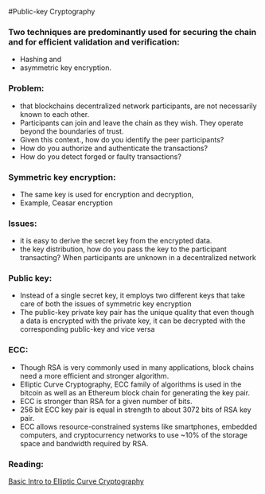 #Public-key Cryptography

### Two techniques are predominantly used for securing the chain and for efficient validation and verification:

- Hashing and 
- asymmetric key encryption.


### Problem:

- that blockchains decentralized network participants,  are not necessarily known to each other. 
- Participants can join and leave the chain as they wish. They operate beyond the boundaries of trust. 
- Given this context., how do you identify the peer participants?
- How do you authorize and authenticate the transactions? 
- How do you detect forged or faulty transactions?


### Symmetric key encryption:

- The same key is used for encryption and decryption,
- Example, Ceasar encryption

### Issues:

- it is easy to derive the secret key from the encrypted data. 
- the key distribution, how do you pass the key to the participant transacting?  When participants are unknown in a decentralized network

### Public key:

- Instead of a single secret key, it employs two different keys that take care of both the issues of symmetric key encryption
- The public-key private key pair has the unique quality that even though a data is encrypted with the private key,  it can be decrypted with the corresponding public-key and vice versa

### ECC:

- Though RSA is very commonly used in many applications,  block chains need a more efficient and stronger algorithm. 
- Elliptic Curve Cryptography, ECC family of algorithms is used in the bitcoin as well as an Ethereum block chain for generating the key pair. 
- ECC is stronger than RSA for a given number of bits. 
- 256 bit ECC key pair is equal in strength to about 3072 bits of RSA key pair. 
- ECC allows resource-constrained systems like smartphones, embedded computers, and cryptocurrency networks to use ~10% of the storage space and bandwidth required by RSA.

### Reading:
[Basic Intro to Elliptic Curve Cryptography](https://qvault.io/cryptography/elliptic-curve-cryptography/)

